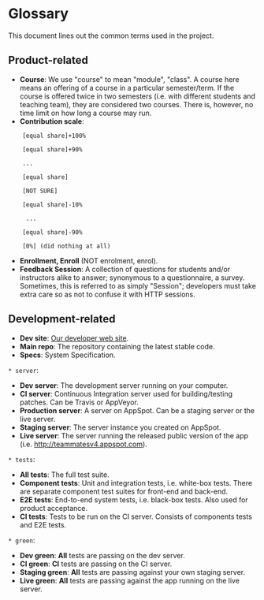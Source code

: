 # Glossary

This document lines out the common terms used in the project.

## Product-related

+ **Course**: We use "course" to mean "module", "class". A course here means an offering of a course in a particular semester/term. If the course is offered twice in two semesters (i.e. with different students and teaching team), they are considered two courses. There is, however, no time limit on how long a course may run.
+ **Contribution scale**:
```
    [equal share]+100%

    [equal share]+90%

    ...

    [equal share]

    [NOT SURE]

    [equal share]-10%

     ...

    [equal share]-90%

    [0%] (did nothing at all)
```
+ **Enrollment, Enroll** (NOT enrolment, enrol).
+ **Feedback Session**: A collection of questions for students and/or instructors alike to answer; synonymous to a questionnaire, a survey.<br>
  Sometimes, this is referred to as simply "Session"; developers must take extra care so as not to confuse it with HTTP sessions.

## Development-related

+ **Dev site**: [Our developer web site](https://github.com/TEAMMATES/teammates).
+ **Main repo**: The repository containing the latest stable code.
+ **Specs**: System Specification.

`* server`:

+ **Dev server**: The development server running on your computer.
+ **CI server**: Continuous Integration server used for building/testing patches. Can be Travis or AppVeyor.
+ **Production server**: A server on AppSpot. Can be a staging server or the live server.
+ **Staging server**: The server instance you created on AppSpot.
+ **Live server**: The server running the released public version of the app (i.e. http://teammatesv4.appspot.com).

`* tests`:

+ **All tests**: The full test suite.
+ **Component tests**: Unit and integration tests, i.e. white-box tests. There are separate component test suites for front-end and back-end.
+ **E2E tests**: End-to-end system tests, i.e. black-box tests. Also used for product acceptance.
+ **CI tests**: Tests to be run on the CI server. Consists of components tests and E2E tests.

`* green`:

+ **Dev green**: **All** tests are passing on the dev server.
+ **CI green**: **CI** tests are passing on the CI server.
+ **Staging green**: **All** tests are passing against your own staging server.
+ **Live green**: **All** tests are passing against the app running on the live server.
